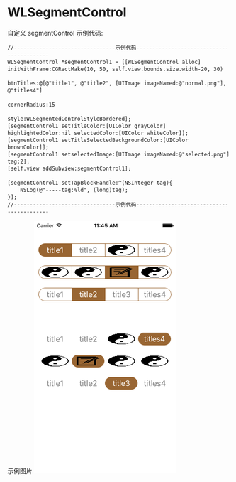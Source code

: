 # WLSegmentControl
自定义 segmentControl
示例代码:

    //--------------------------------示例代码------------------------------------------
    WLSegmentControl *segmentControl1 = [[WLSegmentControl alloc] initWithFrame:CGRectMake(10, 50, self.view.bounds.size.width-20, 30)
                                                                      btnTitles:@[@"title1", @"title2", [UIImage imageNamed:@"normal.png"], @"titles4"]
                                                                   cornerRadius:15
                                                                          style:WLSegmentedControlStyleBordered];
    [segmentControl1 setTitleColor:[UIColor grayColor] highlightedColor:nil selectedColor:[UIColor whiteColor]];
    [segmentControl1 setTitleSelectedBackgroundColor:[UIColor brownColor]];
    [segmentControl1 setselectedImage:[UIImage imageNamed:@"selected.png"] tag:2];
    [self.view addSubview:segmentControl1];
    
    [segmentControl1 setTapBlockHandle:^(NSInteger tag){
        NSLog(@"-----tag:%ld", (long)tag);
    }];
    //--------------------------------示例代码------------------------------------------

示例图片
![image](https://raw.githubusercontent.com/GitHubWanglei/WLSegmentControl/master/Simulator%20Screen%20Shot%202016%E5%B9%B41%E6%9C%884%E6%97%A5%2011.45.15.png)
